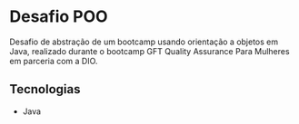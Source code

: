 
# Desafio POO

Desafio de abstração de um bootcamp usando orientação a objetos em Java, realizado durante o bootcamp GFT Quality Assurance Para Mulheres em parceria com a DIO.
 


## Tecnologias
- Java

